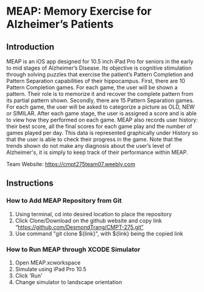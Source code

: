 # MEAP: Memory Exercise for Alzheimer’s Patients 
## Introduction
MEAP is an iOS app designed for 10.5 inch iPad Pro for seniors in the early to mid stages of Alzheimer’s Disease. Its objective is cognitive stimulation through solving puzzles that exercise the patient’s Pattern Completion and Pattern Separation capabilities of their hippocampus. First, there are 10 Pattern Completion games. For each game, the user will be shown a pattern. Their role is to memorize it and recover the complete pattern from its partial pattern shown. Secondly, there are 15 Pattern Separation games. For each game, the user will be asked to categorize a picture as OLD, NEW or SIMILAR. After each game stage, the user is assigned a score and is able to view how they performed on each game. MEAP also records user history: their best score, all the final scores for each game play and the number of games played per day. This data is represented graphically under History so that the user is able to check their progress in the game. Note that the trends shown do not make any diagnosis about the user’s level of  Alzheimer's, it is simply to keep track of their performance within MEAP. 

Team Website: https://cmpt275team07.weebly.com

## Instructions
### How to Add MEAP Repository from Git
1) Using terminal, cd into desired location to place the repository
2) Click Clone/Download on the github website and copy link “https://github.com/DesmondTrang/CMPT-275.git”
3) Use command "git clone ${link}", with ${link} being the copied link
### How to Run MEAP through XCODE Simulator
1) Open MEAP.xcworkspace
2) Simulate using iPad Pro 10.5
3) Click 'Run'
4) Change simulator to landscape orientation

